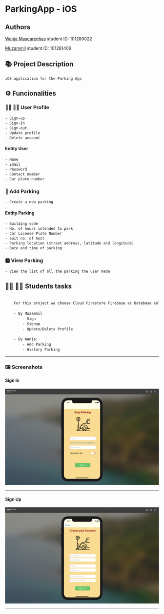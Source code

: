 # ParkingApp - iOS

## Authors

[Wanja Mascarenhas](https://github.com/mascarenhaswanja)
student ID: 101280022
    
[Muzammil](https://github.com/muzz56)
student ID: 101281406 

## :books: Project Description

    iOS application for the Parking App
    
## :gear: Funcionalities

### :woman_office_worker: :man_office_worker: User Profile

    - Sign-up
    - Sign-in
    - Sign-out
    - Update profile
    - Delete account 
    
#### Entity User
    - Name  
    - Email 
    - Password 
    - Contact number 
    - Car plate number 
       
### :car: Add Parking

    - Create a new parking

#### Entity Parking
    
    - Building code 
    - No. of hours intended to park 
    - Car License Plate Number
    - Suit no. of host
    - Parking location (street address, latitude and longitude)
    - Date and time of parking 

### :parking: View Parking

    - View the list of all the parking the user made
    
## :woman_student: :man_student: Students tasks

``` sh

    For this project we choose Cloud Firestore Firebase as Database solution

    - By Muzammil
        - Sign
        - Signup
        - Update/Delete Profile

    - By Wanja:     
        - Add Parking
        - History Parking
```
---

### 🖼️ Screenshots

#### Sign In

![](./screenshots/SignIn.png)

---

#### Sign Up

![](./screenshots/SignUp.png)

---


